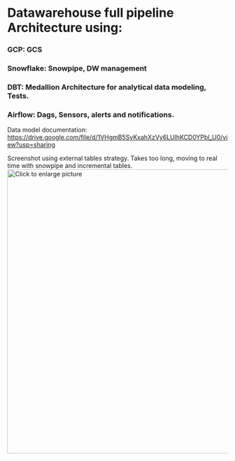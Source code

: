 # Datawarehouse full pipeline Architecture using:
### GCP: GCS
### Snowflake: Snowpipe, DW management
### DBT: Medallion Architecture for analytical data modeling, Tests.
### Airflow: Dags, Sensors, alerts and notifications.

Data model documentation: https://drive.google.com/file/d/1VHgmB5SyKxahXzVy6LUlhKCD0YPbl_U0/view?usp=sharing

Screenshot using external tables strategy. Takes too long, moving to real time with snowpipe and incremental tables.
<a href="https://drive.google.com/uc?export=view&id=1L2EwFw9Rm5Bq9eXvcgQvggQySnu8jzVI"><img src="https://drive.google.com/uc?export=view&id=1L2EwFw9Rm5Bq9eXvcgQvggQySnu8jzVI" style="width: 650px; max-width: 100%; height: auto" title="Click to enlarge picture" />
